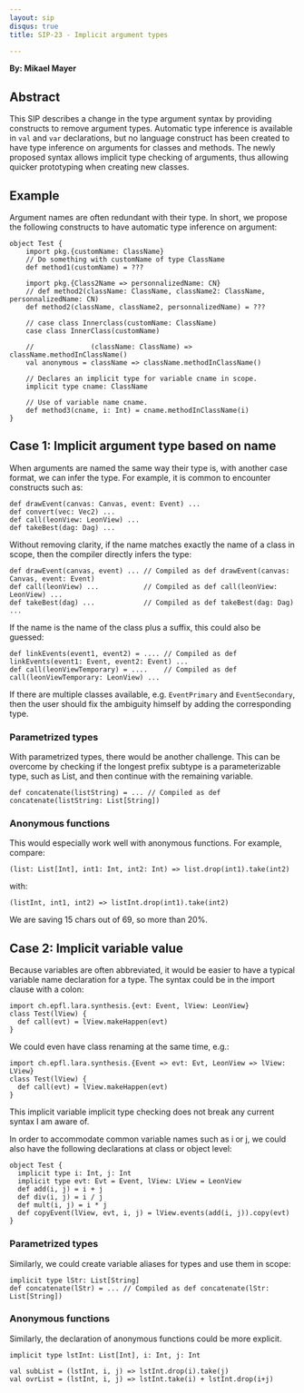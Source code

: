 ```yaml
---
layout: sip
disqus: true
title: SIP-23 - Implicit argument types

---
```


**By: Mikael Mayer**

## Abstract ##

This SIP describes a change in the type argument syntax by providing constructs to remove argument types. Automatic type inference is available in `val` and `var` declarations, but no language construct has been created to have type inference on arguments for classes and methods. The newly proposed syntax allows implicit type checking of arguments, thus allowing quicker prototyping when creating new classes.

## Example ##

Argument names are often redundant with their type. In short, we propose the following constructs to have automatic type inference on argument:

    
    
    object Test {
	    import pkg.{customName: ClassName}
        // Do something with customName of type ClassName
        def method1(customName) = ???
        
        import pkg.{Class2Name => personnalizedName: CN}
        // def method2(className: ClassName, className2: ClassName, personnalizedName: CN)
        def method2(className, className2, personnalizedName) = ???
        
        // case class Innerclass(customName: ClassName)
        case class InnerClass(customName)
        
        //              (className: ClassName) => className.methodInClassName()
        val anonymous = className => className.methodInClassName()

        // Declares an implicit type for variable cname in scope.
        implicit type cname: ClassName
        
        // Use of variable name cname.
        def method3(cname, i: Int) = cname.methodInClassName(i)
    }

## Case 1: Implicit argument type based on name ##

When arguments are named the same way their type is, with another case format, we can infer the type. For example, it is common to encounter constructs such as:

    def drawEvent(canvas: Canvas, event: Event) ...
    def convert(vec: Vec2) ...
    def call(leonView: LeonView) ...
    def takeBest(dag: Dag) ...

Without removing clarity, if the name matches exactly the name of a class in scope, then the compiler directly infers the type:

    def drawEvent(canvas, event) ... // Compiled as def drawEvent(canvas: Canvas, event: Event)
    def call(leonView) ...           // Compiled as def call(leonView: LeonView) ...
    def takeBest(dag) ...            // Compiled as def takeBest(dag: Dag) ...

If the name is the name of the class plus a suffix, this could also be guessed:

    def linkEvents(event1, event2) = .... // Compiled as def linkEvents(event1: Event, event2: Event) ...
    def call(leonViewTemporary) = ....    // Compiled as def call(leonViewTemporary: LeonView) ...

If there are multiple classes available, e.g. `EventPrimary` and `EventSecondary`, then the user should fix the ambiguity himself by adding the corresponding type.

### Parametrized types ###

With parametrized types, there would be another challenge. This can be overcome by checking if the longest prefix subtype is a parameterizable type, such as List, and then continue with the remaining variable.

    def concatenate(listString) = ... // Compiled as def concatenate(listString: List[String])

### Anonymous functions ###
    
This would especially work well with anonymous functions. For example, compare:

    (list: List[Int], int1: Int, int2: Int) => list.drop(int1).take(int2)

with:

    (listInt, int1, int2) => listInt.drop(int1).take(int2)

We are saving 15 chars out of 69, so more than 20%.

## Case 2: Implicit variable value ##

Because variables are often abbreviated, it would be easier to have a typical variable name declaration for a type. The syntax could be in the import clause with a colon:

    import ch.epfl.lara.synthesis.{evt: Event, lView: LeonView}
    class Test(lView) {
      def call(evt) = lView.makeHappen(evt)
    }

We could even have class renaming at the same time, e.g.:

    import ch.epfl.lara.synthesis.{Event => evt: Evt, LeonView => lView: LView}
    class Test(lView) {
      def call(evt) = lView.makeHappen(evt)
    }

This implicit variable implicit type checking does not break any current syntax I am aware of.
    
In order to accommodate common variable names such as i or j, we could also have the following declarations at class or object level:

    object Test {
      implicit type i: Int, j: Int
      implicit type evt: Evt = Event, lView: LView = LeonView
      def add(i, j) = i + j
      def div(i, j) = i / j
      def mult(i, j) = i * j
      def copyEvent(lView, evt, i, j) = lView.events(add(i, j)).copy(evt)
    }
	
### Parametrized types ###

Similarly, we could create variable aliases for types and use them in scope:

    implicit type lStr: List[String]
    def concatenate(lStr) = ... // Compiled as def concatenate(lStr: List[String])

### Anonymous functions ###
    
Similarly, the declaration of anonymous functions could be more explicit.

    implicit type lstInt: List[Int], i: Int, j: Int
   
    val subList = (lstInt, i, j) => lstInt.drop(i).take(j)
    val ovrList = (lstInt, i, j) => lstInt.take(i) + lstInt.drop(i+j)


